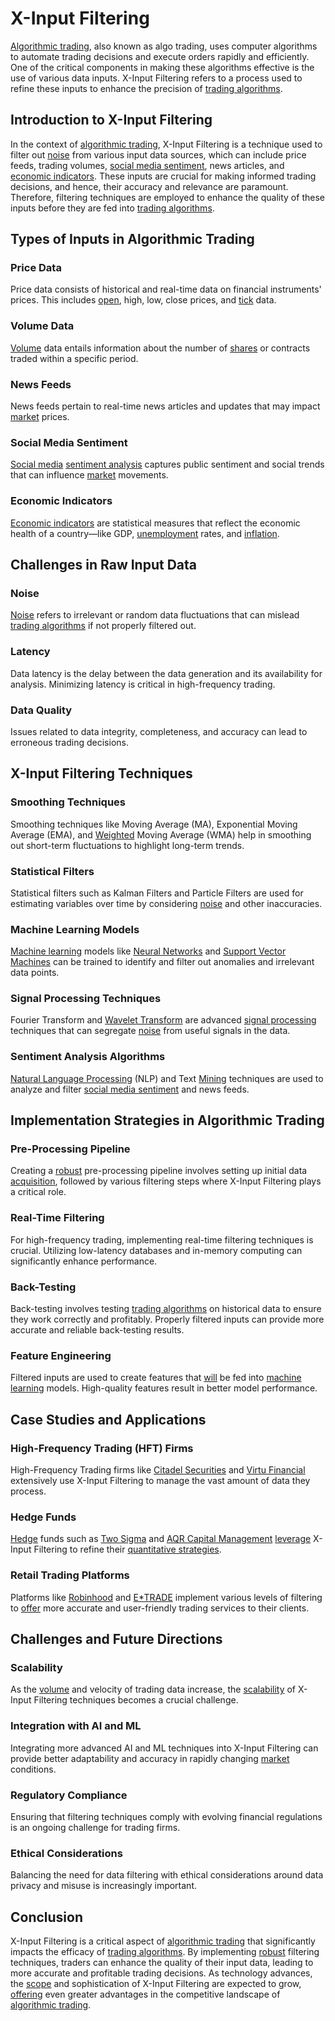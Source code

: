 # X-Input Filtering

[Algorithmic trading](../a/algorithmic_trading.md), also known as algo trading, uses computer algorithms to automate trading decisions and execute orders rapidly and efficiently. One of the critical components in making these algorithms effective is the use of various data inputs. X-Input Filtering refers to a process used to refine these inputs to enhance the precision of [trading algorithms](../t/trading_algorithms.md).

## Introduction to X-Input Filtering

In the context of [algorithmic trading](../a/algorithmic_trading.md), X-Input Filtering is a technique used to filter out [noise](../n/noise.md) from various input data sources, which can include price feeds, trading volumes, [social media sentiment](../s/social_media_sentiment.md), news articles, and [economic indicators](../e/economic_indicators.md). These inputs are crucial for making informed trading decisions, and hence, their accuracy and relevance are paramount. Therefore, filtering techniques are employed to enhance the quality of these inputs before they are fed into [trading algorithms](../t/trading_algorithms.md).

## Types of Inputs in Algorithmic Trading

### Price Data
Price data consists of historical and real-time data on financial instruments' prices. This includes [open](../o/open.md), high, low, close prices, and [tick](../t/tick.md) data.

### Volume Data
[Volume](../v/volume.md) data entails information about the number of [shares](../s/shares.md) or contracts traded within a specific period.

### News Feeds
News feeds pertain to real-time news articles and updates that may impact [market](../m/market.md) prices.

### Social Media Sentiment
[Social media](../s/social_media.md) [sentiment analysis](../s/sentiment_analysis.md) captures public sentiment and social trends that can influence [market](../m/market.md) movements.

### Economic Indicators
[Economic indicators](../e/economic_indicators.md) are statistical measures that reflect the economic health of a country—like GDP, [unemployment](../u/unemployment.md) rates, and [inflation](../i/inflation.md).

## Challenges in Raw Input Data

### Noise
[Noise](../n/noise.md) refers to irrelevant or random data fluctuations that can mislead [trading algorithms](../t/trading_algorithms.md) if not properly filtered out.

### Latency
Data latency is the delay between the data generation and its availability for analysis. Minimizing latency is critical in high-frequency trading.

### Data Quality
Issues related to data integrity, completeness, and accuracy can lead to erroneous trading decisions.

## X-Input Filtering Techniques

### Smoothing Techniques
Smoothing techniques like Moving Average (MA), Exponential Moving Average (EMA), and [Weighted](../w/weighted.md) Moving Average (WMA) help in smoothing out short-term fluctuations to highlight long-term trends.

### Statistical Filters
Statistical filters such as Kalman Filters and Particle Filters are used for estimating variables over time by considering [noise](../n/noise.md) and other inaccuracies.

### Machine Learning Models
[Machine learning](../m/machine_learning.md) models like [Neural Networks](../n/neural_networks_in_trading.md) and [Support Vector Machines](../s/support_vector_machines_in_trading.md) can be trained to identify and filter out anomalies and irrelevant data points.

### Signal Processing Techniques
Fourier Transform and [Wavelet Transform](../w/wavelet_transform_in_trading.md) are advanced [signal processing](../s/signal_processing_in_trading.md) techniques that can segregate [noise](../n/noise.md) from useful signals in the data.

### Sentiment Analysis Algorithms
[Natural Language Processing](../n/natural_language_processing_(nlp)_in_trading.md) (NLP) and Text [Mining](../m/mining.md) techniques are used to analyze and filter [social media sentiment](../s/social_media_sentiment.md) and news feeds.

## Implementation Strategies in Algorithmic Trading

### Pre-Processing Pipeline
Creating a [robust](../r/robust.md) pre-processing pipeline involves setting up initial data [acquisition](../a/acquisition.md), followed by various filtering steps where X-Input Filtering plays a critical role.

### Real-Time Filtering
For high-frequency trading, implementing real-time filtering techniques is crucial. Utilizing low-latency databases and in-memory computing can significantly enhance performance.

### Back-Testing
Back-testing involves testing [trading algorithms](../t/trading_algorithms.md) on historical data to ensure they work correctly and profitably. Properly filtered inputs can provide more accurate and reliable back-testing results.

### Feature Engineering
Filtered inputs are used to create features that [will](../w/will.md) be fed into [machine learning](../m/machine_learning.md) models. High-quality features result in better model performance.

## Case Studies and Applications

### High-Frequency Trading (HFT) Firms
High-Frequency Trading firms like [Citadel Securities](https://www.citadelsecurities.com/) and [Virtu Financial](https://www.virtu.com/) extensively use X-Input Filtering to manage the vast amount of data they process.

### Hedge Funds
[Hedge](../h/hedge.md) funds such as [Two Sigma](https://www.twosigma.com/) and [AQR Capital Management](https://www.aqr.com/) [leverage](../l/leverage.md) X-Input Filtering to refine their [quantitative strategies](../q/quantitative_strategies_in_trading.md).

### Retail Trading Platforms
Platforms like [Robinhood](https://www.robinhood.com/) and [E*TRADE](https://us.etrade.com/home) implement various levels of filtering to [offer](../o/offer.md) more accurate and user-friendly trading services to their clients.

## Challenges and Future Directions

### Scalability
As the [volume](../v/volume.md) and velocity of trading data increase, the [scalability](../s/scalability.md) of X-Input Filtering techniques becomes a crucial challenge.

### Integration with AI and ML
Integrating more advanced AI and ML techniques into X-Input Filtering can provide better adaptability and accuracy in rapidly changing [market](../m/market.md) conditions.

### Regulatory Compliance
Ensuring that filtering techniques comply with evolving financial regulations is an ongoing challenge for trading firms.

### Ethical Considerations
Balancing the need for data filtering with ethical considerations around data privacy and misuse is increasingly important.

## Conclusion

X-Input Filtering is a critical aspect of [algorithmic trading](../a/algorithmic_trading.md) that significantly impacts the efficacy of [trading algorithms](../t/trading_algorithms.md). By implementing [robust](../r/robust.md) filtering techniques, traders can enhance the quality of their input data, leading to more accurate and profitable trading decisions. As technology advances, the [scope](../s/scope.md) and sophistication of X-Input Filtering are expected to grow, [offering](../o/offering.md) even greater advantages in the competitive landscape of [algorithmic trading](../a/algorithmic_trading.md).

